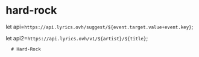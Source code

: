 # hard-rock
 let api=`https://api.lyrics.ovh/suggest/${event.target.value+event.key}`;

  let api2=`https://api.lyrics.ovh/v1/${artist}/${title}`;


      # Hard-Rock
